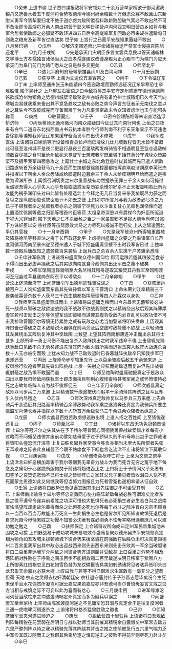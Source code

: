 <!-- { "loadSidebar": true } -->
　　○癸未  上遣书谕  世子煦曰谍报敌将平安领众二十余万营单家桥欲于御河邀我粮舟又选善水者五千度河将合势攻德州今德州尚余粮数十万但虑众寡不敌且山东新附义勇军今皆挈妻归北不绝于道亦虑为敌所邀吾料敌新败胆破气索必不敢出然不可不备汝即令高燧将万余人南出初营于彰义明日移营卢沟河西又明日营良乡如将与我军合势者使敌闻之必狐疑不敢轻进四五日后令高燧率军复回敌必再来觇往返踰旬日则我之粮舟及新军皆过直沽矣  世子如  上旨行之已而平安觇知果蓄疑不敢出
　　○八月癸巳朔
　　○戊申
　　○解济南围还师北平命诸将缘途严禁军士侵掠召陈旭还北平
　　○九月壬戌朔
　　○先是承天门灾朝臣多言宜罢兵息民以答天谴翰林文学博士方孝孺独言诸侯当灭之应孝孺遂建议改谨身殿为正心殿午门为端门为应天承天门为皋门前门为辂门悉从之自是益多变更矣
　　○乙丑
　　○师至北平
　　○辛巳
　　○遣北平府知府唐靖祭雄县山川及白沟河神
　　○十月壬辰朔
　　○己亥
　　○陈亨卒  上亲为文遣仪宾袁容祭之
　　○丙午
　　○下令征辽东
　　○丁未  上率师至通州张玉朱能请曰今密迩敌境而勤师远征况辽东早寒恐士卒难胜惟  殿下熟计之  上乃屏左右密语之曰今敌将吴杰平安守定州盛庸守德州徐凯陶铭欲城沧州为犄角之势德州城壁坚敌聚定州亦城完有备沧州土城隤圯已久今天气向寒城岂易就我乘未备出其不意急趋攻之敌有必败之势今声言东征者示无南伐之意以怠之耳失今不取彼城完而守备固难于为力凡事贵密故未令众知者虑泄也玉与能叩头称善
　　○庚戌
　　○驻营夏店
　　○壬子
　　○密令徐理陈旭等朱诣直沽造浮桥济师
　　○丙辰移师还通州循河而南众咸疑曰今征辽东而南行何也  上绐之曰夜来有白气二道自东北指西南占书云执本者胜今行师利南不利于东天象显示不可违也旹徐凯等谍知我师征辽东果缓守备而发军四出伐木修城
　　○戊午
　　○我军过直沽  上语诸将曰徐凯等所设备惟青县长卢而已塼垛儿灶儿坡数程皆无水皆不备趋此可径至沧州城不是夜二更启行昼夜三百里敌两发哨骑皆不相遇明旦至监仓遇敌哨骑数百尽擒之食时至沧州敌犹未觉督军士筑城我军既至城下始苍黄分守城垛众皆股栗不及擐甲我军四面急攻之  上麾壮士由城之东北角登逾时拔其城而先已遣人断敌归路遂斩首万余级获马九十余匹而生擒都督徐凯程暹都指挥俞琪赵浒胡原李英张杰并指挥以下百余人余众悉降咸给牒遣时迫暮余三千余人未给牒期明旦给而遣之是夜悉为谭渊所杀  上闻亟召渊切责之曰尔虽善战有功然擅杀无罪三千余人如何可掩过汝诚欲吾得人心乎失人心乎吾每临战戒汝辈勿妄杀惟尔好杀不止天报显明若此所为汝能免祸乎渊叩头对曰此皆各处精选壮士今释之无几日当复来杀我矣既尽力获之而复纵之是纵虎贻患也故臣愚计不如去之便  上曰如尔所言凡与我为敌者必尽杀之乃已乎不顺我者杀之矣顺我者亦杀之则彼宁尽死力以斗谁复甘心见顺也渊惭悚而退  上置酒饮徐凯等遣之归凯等稽首曰臣等荷  太祖皇帝深恩以有爵禄今为奸臣所驱迫干犯大义罪当死  殿下天地之仁不杀而赦之臣之一家虽糜粉不足报大德今尚何归  殿下方诛奸臣以安  宗社臣等虽驽愿效犬马之力尽死以报诚不愿归矣  上从之皆遣回北平仍其官禄
　　○十一月辛酉朔
　　○甲子
　　○先是我军破沧州所得辎重器械及降将徐凯等移直沽之舟于长芦载还北平  上虑德州盛庸之众要之乃率诸军自长芦度河循河而南至景州遂至德州遣人于城下招盛庸庸坚壁不出时我军皆已过  上独率数十骑殿后庸觇知之遣骑数百来袭后  上返兵击之杀百余人生擒千户苏瓛余悉降
　　○壬申驻军临清  上语诸将曰盛庸聚众德州而仰给  御河运粮若邀其粮彼乏食必不得而出出必虚声蹑我之后其实欲向南就食今觇伺其出还军击之蔑不破矣
　　○甲戌
　　　○移军馆陶遣轻骑哨至大名尽得其粮舟遂取其粮焚其舟我军至馆陶渡河至冠县过莘县遂向东阿东平以诱敌众
　　○十二月辛卯朔
　　○甲午
　　○驻营汶上逻骑至济宁  上闻盛庸引军出德州遣轻骑往觇之
　　○丁酉
　　○获盛庸运粮百户二人询知盛庸营东昌其先锋孙霖以军五千营清口  上命朱荣刘江率精骑三千夜袭破霖营杀数千人获马三千匹生擒都指挥唐理等四人孙霖仅以身免
　　○乙卯
　　○我师至东昌盛庸背城而出  上谕诸将曰盛庸乏粮而出今东昌素无蓄积彼必决死一战须以智破之敌欲速战则我不战敌不欲战我则扰之以精骑绕出敌后观其阵薄厚虚实若可击就击之尔等但望军动即鼓噪而进俾其腹背受敌内必自乱可以收功借不可击我掠敌营而回尔等慎无恃累胜之威有玩敌之心尤当加警诸将叩头受命  上历观其阵曰吾已得破之之术敌精锐火器俱在前两旁及后空虚时敌持重不欲战  上以轻骑击其左翼绕出其阵后复冲其中坚敌围  上数望  上望其阵西南稍薄遂冲击而出杀其将士甚多  上顾所率一勇士马伤不能出复杀入敌阵挟出之时我军违命不俟  上击敌辄先踊跃驰赴曰见敌不杀无勇矣遽进先薄其阵为敌火器所乘而退张玉突入敌阵大战连杀百数十人玉亦被伤而殁  上犹未知力战不已敌败退时已昏暮就阵执敌卒讯知我步军已退遂还营
　　○丙辰  上旋师命步军辎重先行  上以百余骑殿后敌五千余骑来追  上按辔徐行俟追者至其先锋出阵挑战  上发一矢射之应弦而毙敌退而复进但先出战者辄射殪之敌乃惧不敢逼而退
　　○丁巳
　　○师至馆陶时盛庸驰报真定于是敌众四出以要我归师敌间获我军士即皮面抉目刳剔心腹惨毒特甚我军闻之咸怀愤恨恃必死之志故每临阵人自为战不俟督促云
　　○三年正月辛卯朔
　　○师次威县真定敌师以马步兵二万来邀  上以精骑数千缘途按伏而躬率十余骑薄其阵诱之且斗且却引入伏内尽殪之
　　○乙丑
　　○师次深州真定敌帅复以马步兵三万来邀  上先命骑兵千余遥厄其归路而率精骑百余薄敌势动我军乘之遂溃奔还真定为我骑兵所要生擒监军内侍长寿并指挥以下数十人斩首万余级获马三千余匹余众降者悉纵遣之
　　○戊辰
　　○师次蠡县百姓苦敌虏掠逃散出境  上遣人招之百姓闻  上至皆悦遂还复业
　　○丙子
　　○师至北平
　　○丁丑
　　○诸将以东昌无功免冠顿首请罪  上曰尔等冠非尔之失其失在予予恃尔等皆同心同德骁勇善战故爱惜才难每有小过略而不问循至违律并废前功譬如慈母爱子过于骄纵久则不听母命此岂子之罪哉诸将皆叩头惶恐流汗浃背  上复曰胜负固兵家常事今胜负亦相当未至大失所恨者失张玉耳艰难之际丧此良辅吾至今寝不帖席食不下咽也言讫流涕不止诸将皆泣下莫敢仰视
　　○二月庚寅朔
　　○戊戌
　　○命僧修斋荐阵亡将士  上亲为文祭之祭毕  上流涕言曰奸恶横加毒害于我尔等悯我无辜奋力战斗为我而死含无穷之冤于地下每念及之痛切于心遂脱所服袍焚于前诸将趋进亟止之  上曰将士于予情同父子死者有知鉴予之哀焚讫悲恸不已将士视之皆恸阵亡之家其父兄子弟见者皆收泪曰人孰不死死而蒙主恩德如此又何憾我等但当努力图报且为死者雪冤也遂相率请从征自效
　　○壬寅  上谕诸将曰敌势已渐见逼宜因其未出先往御之不可坐受其制
　　○乙巳  上率师南出谕将士曰尔等怀忠奋勇同心协力临阵斩敌每战必胜可谓难矣比者东昌之役不遵号令遂弃前累胜之功深可惜也大扺惧死者必死捐生者必生若白沟之战南军怯懦望阵却走故尔辈得而杀之此惧死必死也尔等每于战斗之际冲冒白刃奋不顾身以一当百以百当万故能出万死全一生此捐生必生也是皆尔所见所知者故惧死退后是自求死自今毋恃累胜之功慢不加警必沈著有谋必刚勇不怯毋率略毋选耎庶几可以建功勉之勉之
　　○己酉
　　○驻师保定  上会诸将议所向咸曰定州军民新集城池未固攻之可拔  上曰野战易于成功攻城未易取效今盛庸复聚众德州吴杰平安颉颃真定相为犄角如吾攻城未拔顿师城下彼合势来援坚城在前强敌在后胜负未可决真定距德州二百余里我军出其中敌必出迎战西来则先击西东来则先击东败其一军余当破胆诸将曰二百里非远我军介两敌之间彼合势齐进则腹背受敌矣  上曰百里之外势不相及两阵相对胜败在于呼吸之间虽百步不能相救矧二百里哉遂决明日移军于紫围八方  上所御素红绒袍忽见白花如雪色凝为龙纹鳞鬣皆具美如剌绣诸将见者骇异皆叩头曰龙君象天命嘉兆必获大捷  上叹曰我与若等不得已御难求生耳敢有一毫非分之望哉但荷  天地  宗庙之灵得去权奸清朝廷安  宗社退守藩封传于子孙吾志愿毕矣况今生死未保乎且水花偶然所凝岂可据云嘉应果若嘉应亦非吾德可当尔曹慎毋妄言又戒之曰方当相与戒慎之际不可妄以此为喜而有怠心
　　○三月庚申朔
　　○进军缘滹沱河列营当敌柱来之冲遣游骑哨定州真定而多为疑兵以误之
　　○辛未
　　○闻盛庸军至单家桥  上率师由陈家渡度河逆之不见庸军恐其潜与真定合于是往复度河者三遇一虎咆哮河侧遂杀之  上谕诸将曰格杀猛兽胜敌之徵也
　　○己卯
　　○侦知盛庸军营夹河遂进师迫之
　　○庚辰
　　○距敌营四十里驻兵  上语诸将曰吾观敌列阵每精锐在前罢弱在后明日与战以劲师当其前摧其精锐余自震慑矣中军常去敌五六里严整列阵以待之我以精骑先薄其阵绕其背击之推之使前彼急行五六里气喘力乏中军俟其既过随而击之我蹑其后乘势逐之慎毋逆击之彼败不得前奔则尽死力赴斗矣
　　○辛巳
